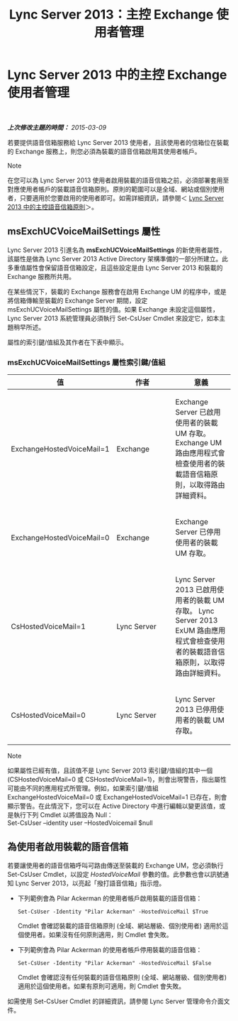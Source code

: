 ﻿---
title: Lync Server 2013：主控 Exchange 使用者管理
TOCTitle: 主控 Exchange 使用者管理
ms:assetid: e8723af5-0604-4d7d-bad2-463a9832efb4
ms:mtpsurl: https://technet.microsoft.com/zh-tw/library/Gg399037(v=OCS.15)
ms:contentKeyID: 49292667
ms.date: 08/24/2015
mtps_version: v=OCS.15
ms.translationtype: HT
---

# Lync Server 2013 中的主控 Exchange 使用者管理

 

_**上次修改主題的時間：** 2015-03-09_

若要提供語音信箱服務給 Lync Server 2013 使用者，且該使用者的信箱位在裝載的 Exchange 服務上，則您必須為裝載的語音信箱啟用其使用者帳戶。

> [!NOTE]  
> 在您可以為 Lync Server 2013 使用者啟用裝載的語音信箱之前，必須部署套用至對應使用者帳戶的裝載語音信箱原則。原則的範圍可以是全域、網站或個別使用者，只要適用於您要啟用的使用者即可。如需詳細資訊，請參閱＜ <a href="lync-server-2013-hosted-voice-mail-policies.md">Lync Server 2013 中的主控語音信箱原則</a>＞。



## msExchUCVoiceMailSettings 屬性

Lync Server 2013 引進名為 **msExchUCVoiceMailSettings** 的新使用者屬性，該屬性是做為 Lync Server 2013 Active Directory 架構準備的一部分所建立。此多重值屬性會保留語音信箱設定，且這些設定是由 Lync Server 2013 和裝載的 Exchange 服務所共用。

在某些情況下，裝載的 Exchange 服務會在啟用 Exchange UM 的程序中，或是將信箱傳輸至裝載的 Exchange Server 期間，設定 msExchUCVoiceMailSettings 屬性的值。如果 Exchange 未設定這個屬性， Lync Server 2013 系統管理員必須執行 Set-CsUser Cmdlet 來設定它，如本主題稍早所述。

屬性的索引鍵/值組及其作者在下表中顯示。

### msExchUCVoiceMailSettings 屬性索引鍵/值組

<table>
<colgroup>
<col style="width: 33%" />
<col style="width: 33%" />
<col style="width: 33%" />
</colgroup>
<thead>
<tr class="header">
<th>值</th>
<th>作者</th>
<th>意義</th>
</tr>
</thead>
<tbody>
<tr class="odd">
<td><p>ExchangeHostedVoiceMail=1</p></td>
<td><p>Exchange</p></td>
<td><p>Exchange Server 已啟用使用者的裝載 UM 存取。 Exchange UM 路由應用程式會檢查使用者的裝載語音信箱原則，以取得路由詳細資料。</p></td>
</tr>
<tr class="even">
<td><p>ExchangeHostedVoiceMail=0</p></td>
<td><p>Exchange</p></td>
<td><p>Exchange Server 已停用使用者的裝載 UM 存取。</p></td>
</tr>
<tr class="odd">
<td><p>CsHostedVoiceMail=1</p></td>
<td><p>Lync Server</p></td>
<td><p>Lync Server 2013 已啟用使用者的裝載 UM 存取。 Lync Server 2013 ExUM 路由應用程式會檢查使用者的裝載語音信箱原則，以取得路由詳細資料。</p></td>
</tr>
<tr class="even">
<td><p>CsHostedVoiceMail=0</p></td>
<td><p>Lync Server</p></td>
<td><p>Lync Server 2013 已停用使用者的裝載 UM 存取。</p></td>
</tr>
</tbody>
</table>


> [!NOTE]
> 如果屬性已經有值，且該值不是 Lync Server 2013 索引鍵/值組的其中一個 (CSHostedVoiceMail=0 或 CSHostedVoiceMail=1)，則會出現警告，指出屬性可能由不同的應用程式所管理。例如，如果索引鍵/值組 ExchangeHostedVoiceMail=0 或 ExchangeHostedVoiceMail=1 已存在，則會顯示警告。在此情況下，您可以在 Active Directory 中進行編輯以變更該值，或是執行下列 Cmdlet 以將值設為 Null：<br />
> Set-CsUser –identity user –HostedVoicemail $null


## 為使用者啟用裝載的語音信箱

若要讓使用者的語音信箱呼叫可路由傳送至裝載的 Exchange UM，您必須執行 Set-CsUser Cmdlet，以設定 *HostedVoiceMail* 參數的值。此參數也會以訊號通知 Lync Server 2013，以亮起「撥打語音信箱」指示燈。

  - 下列範例會為 Pilar Ackerman 的使用者帳戶啟用裝載的語音信箱：
    
        Set-CsUser -Identity "Pilar Ackerman" -HostedVoiceMail $True
    
    Cmdlet 會確認裝載的語音信箱原則 (全域、網站層級、個別使用者) 適用於這個使用者。如果沒有任何原則適用，則 Cmdlet 會失敗。

  - 下列範例會為 Pilar Ackerman 的使用者帳戶停用裝載的語音信箱：
    
        Set-CsUser -Identity "Pilar Ackerman" -HostedVoiceMail $False
    
    Cmdlet 會確認沒有任何裝載的語音信箱原則 (全域、網站層級、個別使用者) 適用於這個使用者。如果有原則可適用，則 Cmdlet 會失敗。

如需使用 Set-CsUser Cmdlet 的詳細資訊，請參閱 Lync Server 管理命令介面文件。

